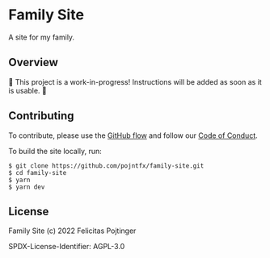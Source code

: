 # Family Site

A site for my family.

## Overview

🚧 This project is a work-in-progress! Instructions will be added as soon as it is usable. 🚧

## Contributing

To contribute, please use the [GitHub flow](https://guides.github.com/introduction/flow/) and follow our [Code of Conduct](./CODE_OF_CONDUCT.md).

To build the site locally, run:

```shell
$ git clone https://github.com/pojntfx/family-site.git
$ cd family-site
$ yarn
$ yarn dev
```

## License

Family Site (c) 2022 Felicitas Pojtinger

SPDX-License-Identifier: AGPL-3.0
